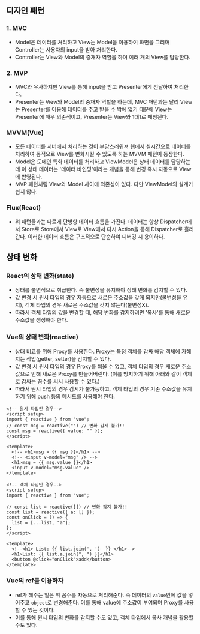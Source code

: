 ## 디자인 패턴

### 1. MVC

- Model은 데이터를 처리하고 View는 Model을 이용하여 화면을 그리며 Controller는 사용자의 input을 받아 처리한다.
- Controller는 View와 Model의 중재자 역할을 하며 여러 개의 View를 담당한다.

### 2. MVP

- MVC와 유사하지만 View를 통해 input을 받고 Presenter에게 전달하여 처리한다.
- Presenter는 View와 Model의 중재자 역할을 하는데, MVC 패턴과는 달리 View는 Presenter를 이용해 데이터를 주고 받을 수 밖에 없기 때문에 View는 Presenter에 매우 의존적이고, Presenter는 View와 1대1로 매칭된다.

### MVVM(Vue)

- 모든 데이터를 서버에서 처리하는 것이 부담스러워져 웹에서 실시간으로 데이터를 처리하여 동적으로 View를 변화시킬 수 있도록 하는 MVVM 패턴이 등장한다.
- Model은 도메인 특화 데이터를 처리하고 ViewModel은 상태 데이터를 담당하는데 이 상태 데이터는 '데이터 바인딩'이라는 개념을 통해 변경 즉시 자동으로 View에 반영된다.
- MVP 패턴처럼 View와 Model 사이에 의존성이 없다. 다만 ViewModel의 설계가 쉽지 않다.

### Flux(React)

- 위 패턴들과는 다르게 단방향 데이터 흐름을 가진다. 데이터는 항상 Dispatcher에서 Store로 Store에서 View로 View에서 다시 Action을 통해 Dispatcher로 흘러간다. 이러한 데이터 흐름은 구조적으로 단순하여 디버깅 시 용이하다.

## 상태 변화

### React의 상태 변화(state)

- 상태를 불변적으로 취급한다. 즉 불변성을 유지해야 상태 변화를 감지할 수 있다.
- 값 변경 시 원시 타입의 경우 자동으로 새로운 주소값을 갖게 되지만(불변성을 유지), 객체 타입의 경우 새로운 주소값을 갖지 않는다(불변성X).
- 따라서 객체 타입의 값을 변경할 때, 해당 변화를 감지하려면 '복사'를 통해 새로운 주소값을 생성해야 한다.

### Vue의 상태 변화(reactive)

- 상태 비교를 위해 Proxy를 사용한다. Proxy는 특정 객체를 감싸 해당 객체에 가해지는 작업(getter, setter)을 감지할 수 있다.
- 값 변경 시 원시 타입의 경우 Proxy를 씌울 수 없고, 객체 타입의 경우 새로운 주소값으로 인해 새로운 Proxy를 만들어버린다. (이를 방지하기 위해 아래와 같이 객체로 감싸는 꼼수를 써서 사용할 수 있다.)
- 따라서 원시 타입의 경우 감시가 불가능하고, 객체 타입의 경우 기존 주소값을 유지하기 위해 push 등의 메서드를 사용해야 한다.

```vue
<!-- 원시 타입인 경우-->
<script setup>
import { reactive } from "vue";
// const msg = reactive("") // 변화 감지 불가!!
const msg = reactive({ value: "" });
</script>

<template>
  <!-- <h1>msg = {{ msg }}</h1> -->
  <!-- <input v-model="msg" /> -->
  <h1>msg = {{ msg.value }}</h1>
  <input v-model="msg.value" />
</template>
```

```vue
<!-- 객체 타입인 경우-->
<script setup>
import { reactive } from "vue";

// const list = reactive([]) // 변화 감지 불가!!
const list = reactive({ a: [] });
const onClick = () => {
  list = [...list, "a"];
};
</script>

<template>
  <!--<h1> List: {{ list.join(', ')  }} </h1>-->
  <h1>List: {{ list.a.join(", ") }}</h1>
  <button @click="onClick">add</button>
</template>
```

### Vue의 ref를 이용하자

- ref가 해주는 일은 위 꼼수를 자동으로 처리해준다. 즉 데이터의 `value`안에 값을 넣어주고 `object`로 변경해준다. 이를 통해 value에 주소값이 부여되며 Proxy를 사용할 수 있는 것이다.
- 이를 통해 원시 타입의 변화를 감지할 수도 있고, 객체 타입에서 복사 개념을 활용할 수도 있다.

